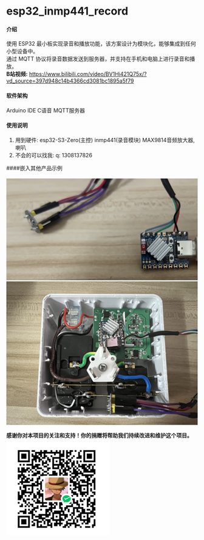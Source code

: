 # esp32_inmp441_record

#### 介绍
使用 ESP32 最小板实现录音和播放功能，该方案设计为模块化，能够集成到任何小型设备中。  
通过 MQTT 协议将录音数据发送到服务器，并支持在手机和电脑上进行录音和播放。  
 **B站视频:**  https://www.bilibili.com/video/BV1Hi421Q75x/?vd_source=397d948c14b4366cd3081bc1895a5f79

#### 软件架构
Arduino IDE C语音 MQTT服务器


#### 使用说明

1.  用到硬件: esp32-S3-Zero(主控) inmp441(录音模块) MAX9814音频放大器,喇叭
2.  不会的可以找我: q: 1308137826

####嵌入其他产品示例

![可将模块迁移插座](1716568005888.jpg)
![输入图片说明](%E5%BE%AE%E4%BF%A1%E5%9B%BE%E7%89%87_20240525005500.jpg)







 **感谢你对本项目的关注和支持！你的捐赠将帮助我们持续改进和维护这个项目。**   
![输入图片说明](1716569968654.jpg)